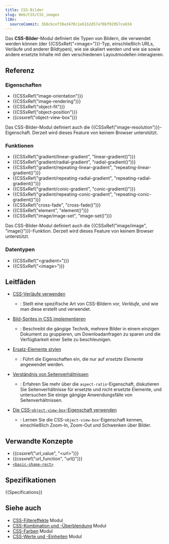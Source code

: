 ```yaml
---
title: CSS-Bilder
slug: Web/CSS/CSS_images
l10n:
  sourceCommit: 3b8cbcef38a3470c1e61b2d57af8bf92957ce834
---
```


Das **CSS-Bilder**-Modul definiert die Typen von Bildern, die verwendet werden können (der {{CSSxRef("&lt;image&gt;")}}-Typ, einschließlich URLs, Verläufe und anderer Bildtypen), wie sie skaliert werden und wie sie sowie andere ersetzte Inhalte mit den verschiedenen Layoutmodellen interagieren.

## Referenz

### Eigenschaften

- {{CSSxRef("image-orientation")}}
- {{CSSxRef("image-rendering")}}
- {{CSSxRef("object-fit")}}
- {{CSSxRef("object-position")}}
- {{cssxref("object-view-box")}}

Das CSS-Bilder-Modul definiert auch die {{CSSxRef("image-resolution")}}-Eigenschaft. Derzeit wird dieses Feature von keinem Browser unterstützt.

### Funktionen

- {{CSSxRef("gradient/linear-gradient", "linear-gradient()")}}
- {{CSSxRef("gradient/radial-gradient", "radial-gradient()")}}
- {{CSSxRef("gradient/repeating-linear-gradient", "repeating-linear-gradient()")}}
- {{CSSxRef("gradient/repeating-radial-gradient", "repeating-radial-gradient()")}}
- {{CSSxRef("gradient/conic-gradient", "conic-gradient()")}}
- {{CSSxRef("gradient/repeating-conic-gradient", "repeating-conic-gradient()")}}
- {{CSSxRef("cross-fade", "cross-fade()")}}
- {{CSSxRef("element", "element()")}}
- {{CSSxRef("image/image-set", "image-set()")}}

Das CSS-Bilder-Modul definiert auch die {{CSSxRef("image/image", "image()")}}-Funktion. Derzeit wird dieses Feature von keinem Browser unterstützt.

### Datentypen

- {{CSSxRef("&lt;gradient&gt;")}}
- {{CSSxRef("&lt;image&gt;")}}

## Leitfäden

- [CSS-Verläufe verwenden](/de/docs/Web/CSS/CSS_images/Using_CSS_gradients)
  - : Stellt eine spezifische Art von CSS-Bildern vor, _Verläufe_, und wie man diese erstellt und verwendet.

- [Bild-Sprites in CSS implementieren](/de/docs/Web/CSS/CSS_images/Implementing_image_sprites_in_CSS)
  - : Beschreibt die gängige Technik, mehrere Bilder in einem einzigen Dokument zu gruppieren, um Downloadanfragen zu sparen und die Verfügbarkeit einer Seite zu beschleunigen.

- [Ersatz-Elemente stylen](/de/docs/Web/CSS/CSS_images/Replaced_element_properties)
  - : Führt die Eigenschaften ein, die nur auf _ersetzte Elemente_ angewendet werden.

- [Verständnis von Seitenverhältnissen](/de/docs/Web/CSS/CSS_box_sizing/Understanding_aspect-ratio)
  - : Erfahren Sie mehr über die `aspect-ratio`-Eigenschaft, diskutieren Sie Seitenverhältnisse für ersetzte und nicht ersetzte Elemente, und untersuchen Sie einige gängige Anwendungsfälle von Seitenverhältnissen.

- [Die CSS-`object-view-box`-Eigenschaft verwenden](/de/docs/Web/CSS/CSS_images/Using_object-view-box)
  - : Lernen Sie die CSS-`object-view-box`-Eigenschaft kennen, einschließlich Zoom-In, Zoom-Out und Schwenken über Bilder.

## Verwandte Konzepte

- {{cssxref("url_value", "&lt;url&gt;")}}
- {{cssxref("url_function", "url()")}}
- [`<basic-shape-rect>`](/de/docs/Web/CSS/basic-shape#basic-shape-rect)

## Spezifikationen

{{Specifications}}

## Siehe auch

- [CSS-Filtereffekte](/de/docs/Web/CSS/CSS_filter_effects) Modul
- [CSS-Kombination und -Überblendung](/de/docs/Web/CSS/CSS_compositing_and_blending) Modul
- [CSS-Farben](/de/docs/Web/CSS/CSS_colors) Modul
- [CSS-Werte und -Einheiten](/de/docs/Web/CSS/CSS_values_and_units) Modul
